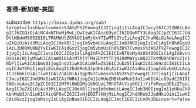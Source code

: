 ### 香港-新加坡-美国
subscribe:
 `https://lmxxx.dpdns.org/sub?target=clash&url=vmess%3A%2F%2FewogICJ2IjogIjIiLAogICJwcyI6ICJ2ZW0iLAogICJhZGQiOiAiNC4xNTUuMjMwLjQwIiwKICAicG9ydCI6IDQwMTY3LAogICJpZCI6ICJlNDllNDdmMS05ZGI0LTRkMWUtZGVkOC1mMjUxYTIwMTU2YzIiLAogICJhaWQiOiAwLAogICJuZXQiOiAid3MiLAogICJ0eXBlIjogIm5vbmUiLAogICJob3N0IjogIiIsCiAgInBhdGgiOiAiL2U0OWU0N2YxIiwKICAidGxzIjogIm5vbmUiCn0%3D%7Cvmess%3A%2F%2FewogICJ2IjogIjIiLAogICJwcyI6ICJISyIsCiAgImFkZCI6ICIxNTQuMy4zOS40OSIsCiAgInBvcnQiOiA1NjIyMSwKICAiaWQiOiAiMThlYTM4ZDYtYTFjNi00MWYyLWQ2ZTktMDBhOWYxZjc1NDFlIiwKICAibmV0IjogIndzIiwKICAidHlwZSI6ICJub25lIiwKICAiaG9zdCI6ICIiLAogICJwYXRoIjogIi8iLAogICJhdXRob3JpdHkiOiAiIiwKICAidGxzIjogIm5vbmUiLAogICJzbmkiOiAiIiwKICAiZnAiOiAiIgp9%7Cvmess%3A%2F%2FewogICJ2IjogIjIiLAogICJwcyI6ICJhd3MxIiwKICAiYWRkIjogIm11eHUuZHBkbnMub3JnIiwKICAicG9ydCI6IDI5NDcxLAogICJpZCI6ICI2MTRlOWQ2My1kNGUyLTRhOTAtYzg0OC1jYjFkMzgzODEzZTgiLAogICJuZXQiOiAid3MiLAogICJ0eXBlIjogIm5vbmUiLAogICJob3N0IjogIm11eHUuZHBkbnMub3JnIiwKICAicGF0aCI6ICIvNjE0ZTlkNjMiLAogICJhdXRob3JpdHkiOiAiIiwKICAidGxzIjogInRscyIsCiAgInNuaSI6ICIiLAogICJmcCI6ICIiCn0%3D&insert=false`